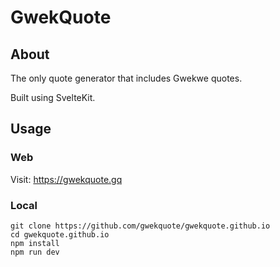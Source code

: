 # GwekQuote

## About

The only quote generator that includes Gwekwe quotes.

Built using SvelteKit.

## Usage

### Web

Visit: https://gwekquote.gq

### Local

```
git clone https://github.com/gwekquote/gwekquote.github.io
cd gwekquote.github.io
npm install
npm run dev
```